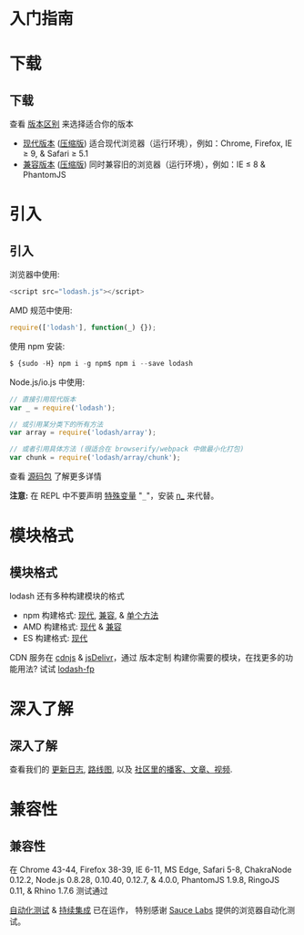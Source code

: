 # 入门指南

# 下载

## 下载

查看 [版本区别](https://github.com/lodash/lodash/wiki/build-differences) 来选择适合你的版本

*   [现代版本](https://raw.github.com/lodash/lodash/3.10.1/lodash.js) ([压缩版](https://raw.github.com/lodash/lodash/3.10.1/lodash.min.js)) 适合现代浏览器（运行环境），例如：Chrome, Firefox, IE ≥ 9, & Safari ≥ 5.1
*   [兼容版本](https://raw.github.com/lodash/lodash-compat/3.10.1/lodash.js) ([压缩版](https://raw.github.com/lodash/lodash-compat/3.10.1/lodash.min.js)) 同时兼容旧的浏览器（运行环境），例如：IE ≤ 8 & PhantomJS

# 引入

## 引入

浏览器中使用:

```js
<script src="lodash.js"></script> 
```

AMD 规范中使用:

```js
require(['lodash'], function(_) {}); 
```

使用 npm 安装:

```js
$ {sudo -H} npm i -g npm$ npm i --save lodash 
```

Node.js/io.js 中使用:

```js
// 直接引用现代版本
var _ = require('lodash');

// 或引用某分类下的所有方法
var array = require('lodash/array');

// 或者引用具体方法 (很适合在 browserify/webpack 中做最小化打包)
var chunk = require('lodash/array/chunk'); 
```

查看 [源码包](https://github.com/lodash/lodash/tree/3.0.0-npm) 了解更多详情

**注意:** 在 REPL 中不要声明 [特殊变量](http://nodejs.org/api/repl.html#repl_repl_features) "`_`"，安装 [n_](https://www.npmjs.com/package/n_) 来代替。

# 模块格式

## 模块格式

lodash 还有多种构建模块的格式

*   npm 构建格式: [现代](https://www.npmjs.com/package/lodash), [兼容](https://www.npmjs.com/package/lodash-compat), & [单个方法](https://www.npmjs.com/browse/keyword/lodash-modularized)
*   AMD 构建格式: [现代](https://github.com/lodash/lodash/tree/3.10.1-amd) & [兼容](https://github.com/lodash/lodash-compat/tree/3.10.1-amd)
*   ES 构建格式: [现代](https://github.com/lodash/lodash/tree/3.10.1-es)

CDN 服务在 [cdnjs](https://cdnjs.com/) & [jsDelivr](http://www.jsdelivr.com/)，通过 版本定制 构建你需要的模块，在找更多的功能用法? 试试 [lodash-fp](https://www.npmjs.com/package/lodash-fp)

# 深入了解

## 深入了解

查看我们的 [更新日志](https://github.com/lodash/lodash/wiki/Changelog), [路线图](https://github.com/lodash/lodash/wiki/Roadmap), 以及 [社区里的播客、文章、视频](https://github.com/lodash/lodash/wiki/Resources).

# 兼容性

## 兼容性

在 Chrome 43-44, Firefox 38-39, IE 6-11, MS Edge, Safari 5-8, ChakraNode 0.12.2, Node.js 0.8.28, 0.10.40, 0.12.7, & 4.0.0, PhantomJS 1.9.8, RingoJS 0.11, & Rhino 1.7.6 测试通过

[自动化测试](https://saucelabs.com/u/lodash) & [持续集成](https://travis-ci.org/lodash/) 已在运作， 特别感谢 [Sauce Labs](https://saucelabs.com/) 提供的浏览器自动化测试。
